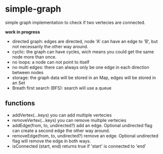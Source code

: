 # simple-graph

simple graph implementation to check if two vertecies are connected.

**work in progress**

- directed graph: edges are directed, node 'A' can have an edge to 'B', but not necessarily the other way around.
- cyclic: the graph can have cycles, wich means you could get the same node more than once.
- no loops: a node can not point to itself
- no multi edges: there can always only be one edge in each direction between nodes 
- storage: the graph data will be stored in an Map, edges will be stored in an Set
- Breath first search (BFS): search will use a queue

## functions

- addVertex(...keys) you can add multiple vertecies
- removeVertex(...keys) you can remove multiple vertecies
- addEdge(from, to, undirected?) add an edge. Optional undirected flag can create a second edge the other way around.
- removeEdge(from, to, undirected?) remove an edge. Optional undirected flag will remove the edge in both ways.
- isConnected (start, end) returns true if 'start' is connected to 'end'